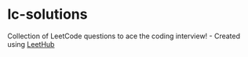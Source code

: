 # lc-solutions
Collection of LeetCode questions to ace the coding interview! - Created using [LeetHub](https://github.com/QasimWani/LeetHub)
